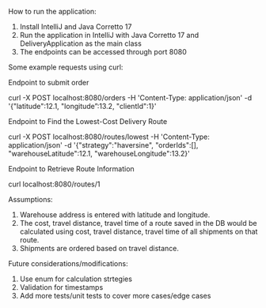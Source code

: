 How to run the application:

1. Install IntelliJ and Java Corretto 17
2. Run the application in IntelliJ with Java Corretto 17 and DeliveryApplication as the main class
3. The endpoints can be accessed through port 8080

Some example requests using curl:

Endpoint to submit order

curl -X POST localhost:8080/orders -H 'Content-Type: application/json' -d '{"latitude":12.1, "longitude”:13.2, "clientId":1}'

Endpoint to Find the Lowest-Cost Delivery Route

curl -X POST localhost:8080/routes/lowest -H 'Content-Type: application/json' -d '{"strategy":"haversine", "orderIds":[], "warehouseLatitude":12.1, "warehouseLongitude":13.2}'

Endpoint to Retrieve Route Information

curl localhost:8080/routes/1


Assumptions: 

1. Warehouse address is entered with latitude and longitude.
2. The cost, travel distance, travel time of a route saved in the DB would be calculated using cost, travel distance, travel time of all shipments on that route.
3. Shipments are ordered based on travel distance.


Future considerations/modifications:

1. Use enum for calculation strtegies
2. Validation for timestamps
3. Add more tests/unit tests to cover more cases/edge cases
